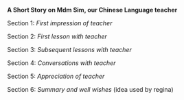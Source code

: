 **A Short Story on Mdm Sim, our Chinese Language teacher**

Section 1: _First impression of teacher_



Section 2: _First lesson with teacher_

Section 3: _Subsequent lessons with teacher_

Section 4: _Conversations with teacher_

Section 5: _Appreciation of teacher_

Section 6: _Summary and well wishes_
(idea used by regina)
